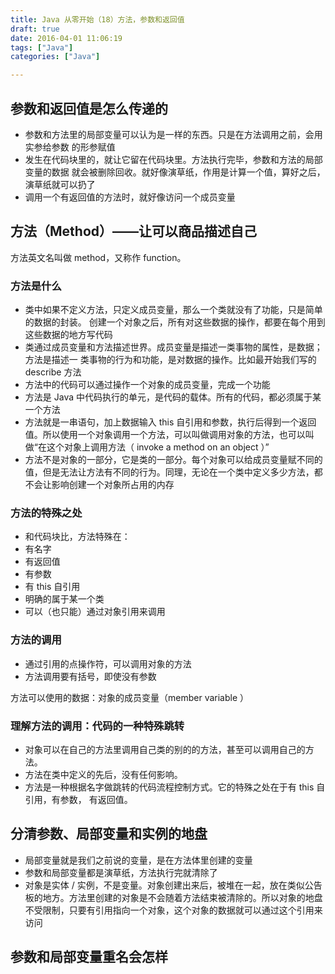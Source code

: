 ```yaml
---
title: Java 从零开始（18）方法，参数和返回值
draft: true
date: 2016-04-01 11:06:19
tags: ["Java"]
categories: ["Java"]

---
```


## 参数和返回值是怎么传递的

- 参数和方法里的局部变量可以认为是一样的东西。只是在方法调用之前，会用实参给参数
的形参赋值
- 发生在代码块里的，就让它留在代码块里。方法执行完毕，参数和方法的局部变量的数据
就会被删除回收。就好像演草纸，作用是计算一个值，算好之后，演草纸就可以扔了
- 调用一个有返回值的方法时，就好像访问一个成员变量

## 方法（Method）——让可以商品描述自己

方法英文名叫做 method，又称作 function。

### 方法是什么

- 类中如果不定义方法，只定义成员变量，那么一个类就没有了功能，只是简单的数据的封装。
创建一个对象之后，所有对这些数据的操作，都要在每个用到这些数据的地方写代码
- 类通过成员变量和方法描述世界。成员变量是描述一类事物的属性，是数据；方法是描述一
类事物的行为和功能，是对数据的操作。比如最开始我们写的 describe 方法
- 方法中的代码可以通过操作一个对象的成员变量，完成一个功能
- 方法是 Java 中代码执行的单元，是代码的载体。所有的代码，都必须属于某一个方法
- 方法就是一串语句，加上数据输入 this 自引用和参数，执行后得到一个返回值。所以使用一个对象调用一个方法，可以叫做调用对象的方法，也可以叫做“在这个对象上调用方法（ invoke a method on an object ）”
- 方法不是对象的一部分，它是类的一部分。每个对象可以给成员变量赋不同的值，但是无法让方法有不同的行为。同理，无论在一个类中定义多少方法，都不会让影响创建一个对象所占用的内存

### 方法的特殊之处

- 和代码块比，方法特殊在：
-  有名字
-  有返回值
-  有参数
-  有 this 自引用
-  明确的属于某一个类
-  可以（也只能）通过对象引用来调用

### 方法的调用

- 通过引用的点操作符，可以调用对象的方法
- 方法调用要有括号，即使没有参数

方法可以使用的数据：对象的成员变量（member variable ）

### 理解方法的调用：代码的一种特殊跳转

- 对象可以在自己的方法里调用自己类的别的的方法，甚至可以调用自己的方法。
- 方法在类中定义的先后，没有任何影响。
-  方法是一种根据名字做跳转的代码流程控制方式。它的特殊之处在于有 this 自引用，有参数，
有返回值。

## 分清参数、局部变量和实例的地盘

- 局部变量就是我们之前说的变量，是在方法体里创建的变量
- 参数和局部变量都是演草纸，方法执行完就清除了
- 对象是实体 / 实例，不是变量。对象创建出来后，被堆在一起，放在类似公告板的地方。方法里创建的对象是不会随着方法结束被清除的。所以对象的地盘不受限制，只要有引用指向一个对象，这个对象的数据就可以通过这个引用来访问

## 参数和局部变量重名会怎样
